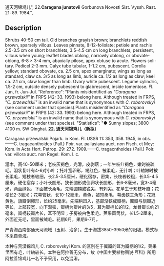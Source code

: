 通天河锦鸡儿",
22.**Caragana junatovii** Gorbunova Novosti Sist. Vyssh. Rast. 21: 89. 1984.",

## Description
Shrubs 40-50 cm tall. Old branches grayish brown; branchlets reddish brown, sparsely villous. Leaves pinnate, 8-12-foliolate; petiole and rachis 2.5-3.5 cm on short branchlets, 3.5-4.5 cm on long branchlets, persistent, villous when young; leaflet blades oblong, narrowly oblong, or obovate-oblong, 6-8 × 3-4 mm, abaxially pilose, apex obtuse to acute. Flowers soli-tary. Pedicel 2-3 mm. Calyx tube tubular, 1-1.2 cm, pubescent. Corolla yellow; standard obovate, ca. 2.5 cm, apex emarginate; wings as long as standard, claw ca. 3/5 as long as limb, auricle ca. 1/2 as long as claw; keel ca. 2.1 cm, claw longer than limb. Ovary white pubescent. Legume cylindric, 1.5-2 cm, outside densely pubescent to glabrescent, inside tomentose. Fl. Jun, fr. Jun-Jul.
  "Reference": "Plants misidentified as *\"Caragana przewalskii\"* in FRPS (42: 33. 1993) belong here. Although treated in FRPS, *\"C. przewalskii\"* is an invalid name that is synonymous with *C. roborovskyi* (see comment under that species).Plants misidentified as *\"Caragana przewalskii\"* in FRPS (42: 33. 1993) belong here. Although treated in FRPS, *\"C. przewalskii\"* is an invalid name that is synonymous with *C. roborovskyi* (see comment under that species).
  "Statistics": "● Sunny slopes; 3800-4100 m. SW Qinghai.
**22. 通天河锦鸡儿（新拟）**

Caragana przewalskii Pojark. in Kom. Fl. USSR 11: 353, 358. 1945, in obs.——C. tragacanthoides (Pall.) Poir. var. pallasiana auct. non Fisch. et Mey: Kom. in Acta Hort. Petrop. 29: 272. 1909.——C. tragacnthoides (Pall.) Poir. var. villora auct. non Regel: Kom. l. c.

灌木，高40-50厘米；老枝灰褐色，光滑，皮剥落；一年生枝红褐色，嫩时被疏毛。羽状复叶有4-6对小叶；托叶宽卵形，褐红色，被柔毛，无针刺；叶轴嫩时被长柔毛，短枝者较细，长2.5-3.5厘米，硬化宿存，密集，长枝者较粗，长3.5-4.5厘米，硬化宿存；小叶长圆形，狭长圆形或倒卵状长圆形，长6-8毫米，宽3-4毫米，两面绿色，下面被长柔毛，先端圆钝或锐尖，有刺尖。花单生于短枝叶腋；花梗长2-3毫米；花萼管状，长10-12毫米，黄色，被短柔毛，萼齿狭三角形；花冠黄色，旗瓣倒卵形，长约25毫米，先端稍凹入，基部渐狭成瓣柄，翼瓣与旗瓣近等长，上部较宽，向下渐狭，瓣柄为瓣片的3/5，耳为瓣柄长的1/2，龙骨瓣长约21毫米，瓣柄较瓣片长，耳不明显；子房被白色柔毛。荚果圆筒状，长1.5-2厘米，外面近无毛，里面被绒毛。花期6月，果期6-7月。

产青海西南部通天河流域（玉树、治多）。生于海拔3850-3950米的阳坡。模式标本采自青海。

本种与荒漠锦鸡儿 C. roborovskyi Kom. 的区别在于翼瓣的耳为瓣柄的1/2，荚果里面有毛，叶轴较长。本种在阿拉善无分布，故《中国主要植物图说·豆科》所用阿拉善锦鸡儿一名不予采用，以免混淆。
